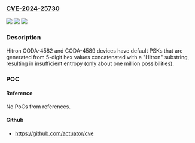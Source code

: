 ### [CVE-2024-25730](https://cve.mitre.org/cgi-bin/cvename.cgi?name=CVE-2024-25730)
![](https://img.shields.io/static/v1?label=Product&message=n%2Fa&color=blue)
![](https://img.shields.io/static/v1?label=Version&message=n%2Fa&color=blue)
![](https://img.shields.io/static/v1?label=Vulnerability&message=n%2Fa&color=brighgreen)

### Description

Hitron CODA-4582 and CODA-4589 devices have default PSKs that are generated from 5-digit hex values concatenated with a "Hitron" substring, resulting in insufficient entropy (only about one million possibilities).

### POC

#### Reference
No PoCs from references.

#### Github
- https://github.com/actuator/cve

